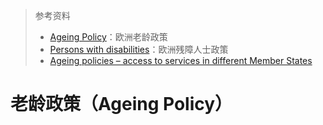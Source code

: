 > 参考资料
>
> - [Ageing Policy](https://ec.europa.eu/employment_social/soc-prot/ageing/intro_en.htm)：欧洲老龄政策
> - [Persons with disabilities](https://ec.europa.eu/social/main.jsp?catId=1137)：欧洲残障人士政策
> - [Ageing policies – access to services in different Member States](https://www.europarl.europa.eu/RegData/etudes/STUD/2021/662940/IPOL_STU(2021)662940(ANN02)_EN.pdf)

# 老龄政策（Ageing Policy）



